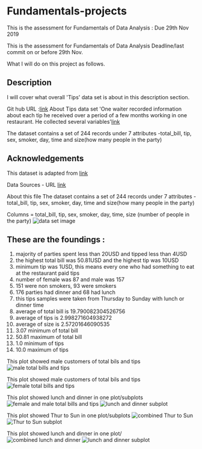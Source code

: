# Fundamentals-projects
This is the assessment for Fundamentals of Data Analysis : Due 29th Nov 2019

This is the assessment for Fundamentals of Data Analysis
Deadline/last commit on or before 29th Nov.

What I will do on this project as follows.

## Description
I will cover what overall 'Tips' data set is about in this description section. 

Git hub URL :[link](https://github.com/kiyokosaito/Fundamentals-projects)
About Tips data set
'One waiter recorded information about each tip he received over a period of a few months working in one restaurant. He collected several variables'[link](https://rdrr.io/cran/regclass/man/TIPS.html)

The dataset contains a set of 244 records under 7 attributes -total_bill, tip, sex, smoker, day, time and size(how many people in the party)

## Acknowledgements
This dataset is adapted from [link](https://github.com/mwaskom/seaborn-data/blob/master/tips.csv)

Data Sources - URL [link](https://docs.google.com/spreadsheets/d/1Ihgub6a2AoSL9V0iCM6Zb6xoEaZnzK_pBlGTv6bTM2s/edit?usp=sharing)

About this file The dataset contains a set of 244 records under 7 attributes -total_bill, tip, sex, smoker, day, time and size(how many people in the party)

Columns = total_bill, tip, sex, smoker, day, time, size (number of people in the party)
![data set image](https://user-images.githubusercontent.com/47428283/69493832-c5443700-0eab-11ea-9388-d0682e1e9990.png)


## These are the foundings :

1. majority of parties spent less than 20USD and tipped less than 4USD
2. the highest total bill was 50.81USD and the highest tip was 10USD
3. minimum tip was 1USD, this means every one who had something to eat at the restaurant paid tips
4. number of female was 87 and male was 157
5. 151 were non smokers, 93 were smokers
6. 176 parties had dinner and 68 had lunch
7. this tips samples were taken from Thursday to Sunday with lunch or dinner time
8. average of total bill is 19.790082304526756 
9. average of tips is 2.998271604938272
10. average of size is 2.57201646090535
11. 3.07 minimum of total bill
12. 50.81 maximum of total bill
13. 1.0 minimum of tips
14. 10.0 maximum of tips

This plot showed male customers of total bils and tips
![male total bills and tips](https://user-images.githubusercontent.com/47428283/69493907-dccfef80-0eac-11ea-944d-00340d8db9ae.jpg)

This plot showed male customers of total bils and tips
![female total bills and tips](https://user-images.githubusercontent.com/47428283/69493929-30dad400-0ead-11ea-9182-328885a70b23.jpg)

This plot showed lunch and dinner in one plot/subplots
![female and male total bills and tips](https://user-images.githubusercontent.com/47428283/69494297-c8dabc80-0eb1-11ea-8d4b-52f394ff6d86.jpg)
![lunch and dinner subplot](https://user-images.githubusercontent.com/47428283/69494283-a8126700-0eb1-11ea-85bc-baf321e48221.jpg)

This plot showed Thur to Sun in one plot/subplots
![combined Thur to Sun ](https://user-images.githubusercontent.com/47428283/69494589-78fdf480-0eb5-11ea-99a2-3f7499312761.jpg)
![Thur to Sun subplot](https://user-images.githubusercontent.com/47428283/69494595-80250280-0eb5-11ea-9094-b8e2c856f612.jpg)

This plot showed lunch and dinner in one plot/
![combined lunch and dinner ](https://user-images.githubusercontent.com/47428283/69494636-fcb7e100-0eb5-11ea-93b2-dc42287784b3.jpg)
![lunch and dinner subplot](https://user-images.githubusercontent.com/47428283/69494641-03deef00-0eb6-11ea-8962-cffc13463b60.jpg)

